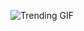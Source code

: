 
<!-- GIF_SECTION -->
![Trending GIF](https://media1.giphy.com/media/v1.Y2lkPThiYjIxNzcybmdlZ29jeGNtY3pjZmk4bHoycnN1aHZoMGozZ2c0NzdhcXJ1Y3d3cyZlcD12MV9naWZzX3NlYXJjaCZjdD1n/3oEjHGr1Fhz0kyv8Ig/giphy.gif)
<!-- END_GIF_SECTION -->
